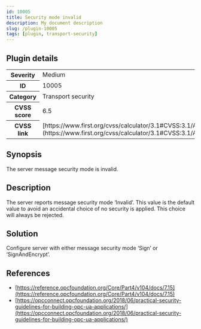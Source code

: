 ```yaml
---
id: 10005
title: Security mode invalid
description: My document description
slug: /plugin-10005
tags: [plugin, transport-security]
---
```


## Plugin details

<table>
  <tr>
    <th>Severity</th>
    <td>Medium</td>
  </tr>
  <tr>
    <th>ID</th>
    <td>10005</td>
  </tr>
    <tr>
    <th>Category</th>
    <td>Transport security</td>
  </tr>
    <tr>
    <th>CVSS score</th>
    <td>6.5</td>
  </tr>
  <tr>
    <th>CVSS link</th>
    <td>[https://www.first.org/cvss/calculator/3.1#CVSS:3.1/AV:N/AC:L/PR:N/UI:N/S:U/C:L/I:L/A:N](https://www.first.org/cvss/calculator/3.1#CVSS:3.1/AV:N/AC:L/PR:N/UI:N/S:U/C:L/I:L/A:N)</td>
  </tr>
</table>

## Synopsis

The server message security mode is invalid.

## Description

The server reports message security mode ‘Invalid’. This value is the default value to avoid an accidental choice of no security is applied. This choice will always be rejected.

## Solution

Configure server with either message security mode ‘Sign’ or ‘SignAndEncrypt’.

## References

* [https://reference.opcfoundation.org/Core/Part4/v104/docs/7.15](https://reference.opcfoundation.org/Core/Part4/v104/docs/7.15)
* [https://opcconnect.opcfoundation.org/2018/06/practical-security-guidelines-for-building-opc-ua-applications/](https://opcconnect.opcfoundation.org/2018/06/practical-security-guidelines-for-building-opc-ua-applications/)
